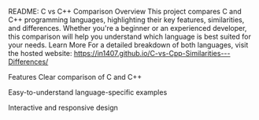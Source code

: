 README: C vs C++ Comparison
Overview
This project compares C and C++ programming languages, highlighting their key features, similarities, and differences.
 Whether you're a beginner or an experienced developer, this comparison will help you understand which language is best suited for your needs.
Learn More
For a detailed breakdown of both languages, visit the hosted website:
https://in1407.github.io/C-vs-Cpp-Similarities---Differences/

Features
Clear comparison of C and C++

Easy-to-understand language-specific examples

Interactive and responsive design

